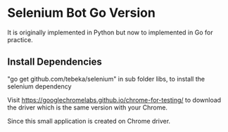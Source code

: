 # Selenium Bot Go Version

It is originally implemented in Python but now to implemented in Go for practice.

## Install Dependencies
"go get github.com/tebeka/selenium" 
in sub folder libs, to install the selenium dependency


Visit https://googlechromelabs.github.io/chrome-for-testing/ to download the driver which is the same version with your Chrome. 

Since this small application is created on Chrome driver.
